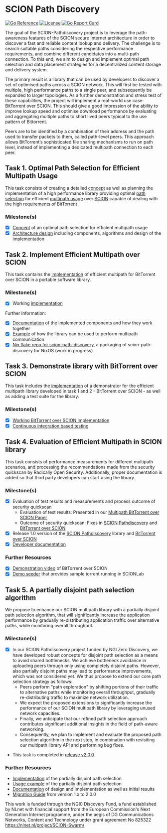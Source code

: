 # SCION Path Discovery
[![Go Reference](https://pkg.go.dev/badge/github.com/netsys-lab/scion-path-discovery.svg)](https://pkg.go.dev/github.com/netsys-lab/scion-path-discovery)
[![License](https://img.shields.io/github/license/netsys-lab/scion-path-discovery.svg?maxAge=2592000)](LICENSE)
[![Go Report Card](https://goreportcard.com/badge/github.com/netsys-lab/scion-path-discovery)](https://goreportcard.com/report/github.com/netsys-lab/scion-path-discovery)


The goal of the SCION-Pathdiscovery project is to leverage the path-awareness features of the SCION secure Internet architecture in order to discover a fast and reliable content lookup and delivery. The challenge is to search suitable paths considering the respective performance requirements, and combine different candidates into a multi-path connection. To this end, we aim to design and implement optimal path selection and data placement strategies for a decentralized content storage and delivery system.

The primary result is a library that can be used by developers to discover a set of optimised paths across a SCION network. This will first be tested with multiple, high performance paths to a single peer, and subsequently be expanded to larger topologies. As a further demonstration and stress test of these capabilities, the project will implement a real-world use case: BitTorrent over SCION. This should give a good impression of the ability to improve lookup speed and optimise download performance by evaluating and aggregating multiple paths to short lived peers typical to the use pattern of Bittorrent.

Peers are to be identified by a combination of their address and the path used to transfer packets to them, called path-level peers. This approach allows BitTorrent’s sophisticated file sharing mechanisms to run on path level, instead of implementing a dedicated multipath connection to each peer.

## Task 1. Optimal Path Selection for Efficient Multipath Usage
This task consists of creating a detailed [concept](doc/path-selection.org) as well as planning the implementation of a high performance library providing optimal [path selection](https://pkg.go.dev/github.com/netsys-lab/scion-path-discovery/pathselection) for efficient [multipath usage](https://pkg.go.dev/github.com/netsys-lab/scion-path-discovery/api) over [SCION](https://www.scion-architecture.net) capable of dealing with the high requirements of BitTorrent

### Milestone(s)
- [x] [Concept](doc/path-selection.org) of an optimal path selection for efficient multipath usage
- [x] [Architecture design](https://pkg.go.dev/github.com/netsys-lab/scion-path-discovery#section-directories) including components, algorithms and design of the implementation

## Task 2. Implement Efficient Multipath over SCION
This task contains the [implementation](https://github.com/netsys-lab/scion-path-discovery/releases/tag/implementation) of efficient multipath for BitTorrent over SCION in a portable software library.

### Milestone(s)
- [x] Working [implementation](https://github.com/netsys-lab/scion-path-discovery/releases/tag/implementation) 

Further information:
- [x] [Documentation](doc/library.md) of the implemented components and how they work together
- [x] [Example](doc/library.md#example-multipath-pingpong) of how the library can be used to perform multipath communication
- [x] [Nix flake repo for scion-path-discovery](https://github.com/ngi-nix/scion-path-discovery), a packaging of scion-path-discovery for NixOS (work in progress)

## Task 3. Demonstrate library with BitTorrent over SCION
This task includes the [implementation](https://github.com/netsys-lab/bittorrent-over-scion/releases/tag/implementation) of a demonstrator for the efficient multipath library developed in task 1 and 2 - BitTorrent over SCION - as well as adding a test suite for the library.

### Milestone(s)
- [x] [Working BitTorrent over SCION implementation](https://github.com/netsys-lab/bittorrent-over-scion/releases/tag/implementation)
- [x] [Continuous integration based testing](https://github.com/netsys-lab/scion-path-discovery/actions/workflows/test.yml)

## Task 4. Evaluation of Efficient Multipath in SCION library
This task consists of performance measurements for different multipath scenarios, and processing the recommendations made from the security quickscan by Radically Open Security. Additionally, proper documentation is added so that third party developers can start using the library.

### Milestone(s)
- [x] Evaluation of test results and measurements and process outcome of security quickscan
    - Evaluation of test results: Presented in our [Multipath BitTorrent over SCION Paper](doc/bittorrent-over-scion.pdf)
    - Outcome of security quickscan: Fixes in [SCION Pathdiscovery](https://github.com/netsys-lab/scion-path-discovery/pull/27) and [BitTorrent over SCION](https://github.com/netsys-lab/bittorrent-over-scion/pull/5)
- [x] Release 1.0 version of the [SCION Pathdiscovery](https://github.com/netsys-lab/scion-path-discovery/releases/tag/v1.0.0) library and [BitTorrent over SCION](https://github.com/netsys-lab/bittorrent-over-scion/releases/tag/v1.0.0)
- [x] [Developer documentation](doc/developer-doc.md)

### Further Resources
- [x] [Demonstration video](https://drive.google.com/file/d/1zDdmPvLGh1MXgV5Ne1qezudgTcmd7eVq/view?usp=sharing) of BitTorrent over SCION
- [x] [Demo seeder](https://github.com/netsys-lab/bittorrent-over-scion/tree/master/demo) that provides sample torrent running in SCIONLab

## Task 5. A partially disjoint path selection algorithm

We propose to enhance our SCION multipath library with a partially disjoint path selection algorithm, that will significantly increase the application performance by gradually re-distributing application traffic over alternative paths, while monitoring overall throughput.

### Milestone(s)
- [x] In our SCION Pathdiscovery project funded by NGI Zero Discovery, we have developed robust concepts for disjoint path selection as a means to avoid shared bottlenecks. We achieve bottleneck avoidance in uploading peers through only using completely disjoint paths. However, also partially disjoint paths may lead to performance improvements, which was not considered yet. We thus propose to extend our core path selection strategy as follows: 
  - Peers perform "path exploration" by shifting portions of their traffic to alternative paths while monitoring overall throughput, gradually re-distributing traffic to maximize network utilization. 
  - We expect the proposed extensions to significantly increase the performance of our SCION multipath library by leveraging unused network capacities. 
  - Finally, we anticipate that our refined path selection approach contributes significant additional insights in the field of path-aware networking. 
  - Consequently, we plan to implement and evaluate the proposed path selection algorithm in the next step, in combination with revisiting our multipath library API and performing bug fixes.
- This task is completed in [release v2.0.0](https://github.com/netsys-lab/scion-path-discovery/releases/tag/v.2.0.0)

### Further Resources
- [Implementation](api/disjoint.go) of the partially disjoint path selection
- [Usage example](examples/disjoint/main.go) of the partially disjoint path selection
- [Documentation](doc/partially-disjoint-selection.md) of design and implementation as well as initial results
- [Migration Guide](doc/migration-v1-v2.md) from version 1.x to 2.0.0

This work is funded through the NGI0 Discovery Fund, a fund established by NLnet with financial support from the European Commission's Next Generation Internet programme, under the aegis of DG Communications Networks, Content and Technology under grant agreement No 825322 https://nlnet.nl/project/SCION-Swarm/
